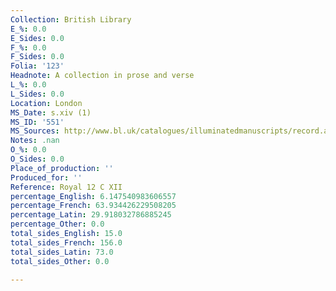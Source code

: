 ```yaml
---
Collection: British Library
E_%: 0.0
E_Sides: 0.0
F_%: 0.0
F_Sides: 0.0
Folia: '123'
Headnote: A collection in prose and verse
L_%: 0.0
L_Sides: 0.0
Location: London
MS_Date: s.xiv (1)
MS_ID: '551'
MS_Sources: http://www.bl.uk/catalogues/illuminatedmanuscripts/record.asp?MSID=19451&CollID=16&NStart=120312
Notes: .nan
O_%: 0.0
O_Sides: 0.0
Place_of_production: ''
Produced_for: ''
Reference: Royal 12 C XII
percentage_English: 6.147540983606557
percentage_French: 63.934426229508205
percentage_Latin: 29.918032786885245
percentage_Other: 0.0
total_sides_English: 15.0
total_sides_French: 156.0
total_sides_Latin: 73.0
total_sides_Other: 0.0

---
```

